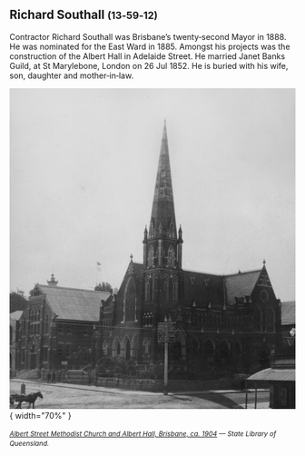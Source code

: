 ## Richard Southall <small>(13‑59‑12)</small>

Contractor Richard Southall was Brisbane’s twenty‑second Mayor in 1888. He was nominated for the East Ward in 1885. Amongst his projects was the construction of the Albert Hall in Adelaide Street. He married Janet Banks Guild, at St Marylebone, London on 26 Jul 1852. He is buried with his wife, son, daughter and mother‑in‑law.

![](../assets/albert-hall.jpg){ width="70%" }  

*<small>[Albert Street Methodist Church and Albert Hall, Brisbane, ca. 1904](http://onesearch.slq.qld.gov.au/permalink/f/1upgmng/slq_alma21219167550002061) — State Library of Queensland.</small>*
